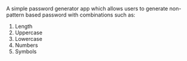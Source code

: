 A simple password generator app which allows users to generate non-pattern based password with combinations such as:
  1. Length
  2. Uppercase
  3. Lowercase
  4. Numbers
  5. Symbols
